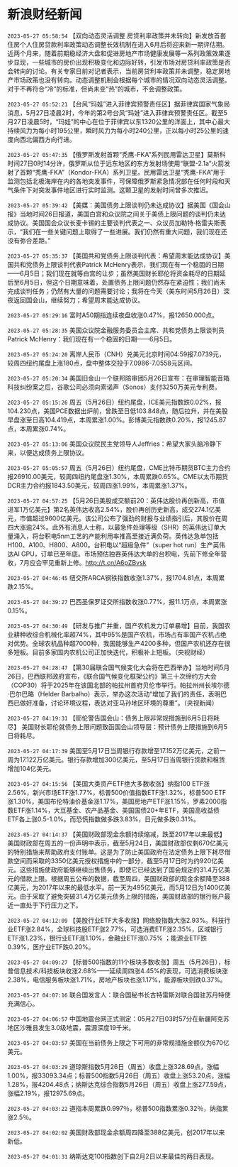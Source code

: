# 新浪财经新闻
`2023-05-27 05:58:54` 【双向动态灵活调整 房贷利率政策并未转向】新发放首套住房个人住房贷款利率政策动态调整长效机制在进入6月后将迎来新一期评估期。近两个月来，随着前期稳经济大盘和促进房地产市场健康发展等一系列政策效果逐步显现，一些城市的房价出现积极变化和边际好转，引发市场对房贷利率政策是否会转向的讨论。有关专家日前对记者表示，当前房贷利率政策并未调整，稳定房地产市场政策也没有转向。动态调整机制会根据每个城市的情况双向动态灵活调整。对于不再符合“冷”的标准，但尚未变“热”的城市，不会调整政策。

`2023-05-27 05:52:21` 【台风“玛娃”进入菲律宾预警责任区】据菲律宾国家气象局消息，5月27日凌晨2时，今年的第2号台风“玛娃”进入菲律宾预警责任区。截至5月27日凌晨5时，“玛娃”的中心在位于菲律宾以东1320公里的洋面上，其中心最大持续风力为每小时195公里，瞬时风力为每小时240公里，正以每小时25公里的速度向西北偏西方向行进。

`2023-05-27 05:47:35` 【俄罗斯发射首颗“秃鹰-FKA”系列民用雷达卫星】莫斯科时间27日0时14分许，俄罗斯从位于远东地区的东方发射场使用“联盟-2.1a”火箭发射了首颗“秃鹰-FKA”（Kondor-FKA）系列卫星。民用雷达卫星“秃鹰-FKA”用于监测包括北极海岸在内的各地突发事件，可保障俄罗斯紧急情况部在任何时段和天气条件下对突发事件地区进行实时监测。这颗卫星的发射时间曾多次推迟。

`2023-05-27 05:39:42` 【美媒：美国债务上限谈判仍未达成协议】据美国《国会山报》当地时间26日报道，美国白宫和众议院之间关于美债上限问题的谈判仍未达成协议。美国国会众议长麦卡锡的主要谈判代表之一、众议员加勒特·格雷夫斯表示，“我们在一些关键问题上取得了一些进展。我们仍然有重大问题，我们现在还没有弥合差距。”

`2023-05-27 05:35:37` 【美国共和党债务上限谈判代表：希望周末能达成协议】美国共和党债务上限谈判代表Patrick McHenry表示，我们现在有一个稳固的日期——6月5日；我们现在就等白宫的让步；虽然美国财长耶伦将资金耗尽的日期延后至6月5日，但这个日期意味着，处置债务上限问题仍然存在紧迫性；我们尚未完成谈判任务；仍然有大量的问题需要讨论；我将在今天（美东时间5月26日）深夜返回国会山，继续努力；希望周末能达成协议。

`2023-05-27 05:29:16` 富时A50期指连续夜盘收涨0.47%，报12650.000点。

`2023-05-27 05:28:35` 美国众议院金融服务委员会主席、共和党债务上限谈判员Patrick McHenry：我们现在有一个稳固的日期——6月5日。

`2023-05-27 05:24:20` 离岸人民币（CNH）兑美元北京时间04:59报7.0739元，较周四纽约尾盘上涨180点，盘中整体交投于7.0986-7.0558元区间。

`2023-05-27 05:20:34` 美国旧金山一个联邦陪审团5月26日宣布：在审理智能音箱科技纠纷案之后，谷歌公司必须向索诺声（Sonos）支付3250万美元专利费。

`2023-05-27 05:15:26` 周五（5月26日）纽约尾盘，ICE美元指数跌0.02%，报104.230点，美国PCE数据出炉前，曾跌至日低103.848点，随后拉升，并在美股早盘涨至日高104.419点，本周累涨1.00%。彭博美元指数跌0.20%，报1245.87点，本周累涨0.74%。

`2023-05-27 05:13:06` 美国众议院民主党领导人Jeffries：希望大家头脑冷静下来，以便达成债务上限协议。

`2023-05-27 05:05:57` 周五（5月26日）纽约尾盘，CME比特币期货BTC主力合约报26910.00美元，较周四纽约尾盘涨1.30%，本周累跌0.65%。CME以太币期货DCR主力合约报1843.50美元，较周四涨1.99%，本周累涨1.37%。

`2023-05-27 04:57:25` 【5月26日美股成交额前20：英伟达股价再创新高，市值进军1万亿美元】第2名英伟达收高2.54%，股价再创历史新高，成交274.1亿美元，市值超过9600亿美元。该公司公布了强劲的财报与业绩指引后，其股价在周四大涨逾24%。此外有消息人士称，以最急件处理等级（SHR）的英伟达订单大量涌入，将台积电5nm工艺的产能利用率推高至接近满负荷。英伟达急单包括H100、A100、H800、A800。台积电以“超级急件”（super hot run）生产英伟达AI GPU，订单已至年底。市场预估独吞英伟达大单的台积电，先前下修全年营收，7月应会罕见重新上修。http://t.cn/A6pZBvsk

`2023-05-27 04:46:45` 纽交所ARCA钢铁指数收涨1.37%，报1704.81点，本周累跌2.15%。

`2023-05-27 04:39:27` 巴西圣保罗证交所指数收涨0.77%，报11.1万点，本周累涨0.15%。

`2023-05-27 04:30:49` 【研发与推广并重，国产农机发力订单暴增】目前，我国农业耕种收综合机械化率超74%，其中95%是国产农机，市场占有率国产农机占绝对优势。全球农机品种超7000种，我国能够生产4200多种，但国产农机还存在很多短板。目前多家国内农机公司正加快迭代，积极补上短板。（央视财经）

`2023-05-27 04:28:47` 【第30届联合国气候变化大会将在巴西举办】当地时间5月26日，巴西联邦政府宣布，《联合国气候变化框架公约》第三十次缔约方大会（COP30）将于2025年在该国北部的帕拉州首府贝伦市举行。帕拉州州长埃尔德·巴尔巴略（Helder Barbalho）表示，举办这次活动“增加了我们的责任，表明巴西已做好准备，讨论环境议程，表达对亚马孙地区环境的尊重”。（央视新闻）

`2023-05-27 04:19:31` 【耶伦警告国会山：债务上限非常规措施到6月5日将耗尽】 美国财长耶伦就债务上限问题致函国会山领导层：预计债务上限措施到6月5日将耗尽。

`2023-05-27 04:17:39` 美国至5月17日当周银行存款增至17.152万亿美元，之前一周为17.122万亿美元。银行存款增加300亿美元，至5月17日当周银行贷款和租赁增加104亿美元。

`2023-05-27 04:15:56` 【美国大类资产ETF绝大多数收涨】纳指100 ETF涨2.56%，新兴市场ETF涨1.77%，标普500价值指数ETF涨1.32%，标普500 ETF涨1.30%，美国布伦特油价基金涨1.17%，美国房地产ETF涨1.15%，罗素2000指数ETF涨1.14%，大豆基金、农产品基金、美国国债20+年ETF，美国高收益债ETF各上涨0.5-1.0%。而恐慌指数做多跌3.83%，日元做多跌0.31%。

`2023-05-27 04:14:37` 【美国财政部现金余额持续缩减，跌至2017年以来最低】美国财政部在周五的一份声明中表示，截至5月24日，美国财政部仅剩670亿美元的特别措施来帮助政府支付账单。这是为了防止美国政府在法定债务上限下耗尽借款空间而采取的3350亿美元授权措施中的一部分，截至5月17日时为约920亿美元。这些措施使政府能够继续出售债务，即使它已经达到了国会规定的31.4万亿美元的借款上限。根据周五公布的数据，截至周四，美国财政部的现金余额降至388亿美元，为2017年以来的最低水平。前一天为495亿美元，而5月12日为1400亿美元。由于采取了避免突破31.4万亿美元债务上限的措施，美国财政部的银行账户最近一直处于下行压力之下。

`2023-05-27 04:12:09` 【美股行业ETF大多收涨】网络股指数大涨2.93%。科技行业ETF涨2.84%，全球科技股ETF涨2.77%，可选消费ETF涨2.35%，区域银行ETF涨1.23%，银行业ETF涨1.10%，金融业ETF涨0.75% ；能源业ETF跌0.39%，医疗业ETF跌0.20%。

`2023-05-27 04:09:27` 【标普500指数的11个板块多数收涨】周五（5月26日），标普信息技术/科技板块收涨2.68%——延续周四涨4.45%的表现，可选消费板块涨2.38%，电信服务板块涨1.71%，房地产板块也涨1.17%，能源板块则跌0.37%。

`2023-05-27 04:07:16` 联合国发言人：联合国秘书长古特雷斯对联合国驻苏丹特使充满信心。

`2023-05-27 04:06:57` 中国地震台网正式测定：05月27日03时57分在新疆阿克苏地区沙雅县发生3.0级地震，震源深度19千米。

`2023-05-27 04:03:57` 美国在当前债务上限之下可用的非常规措施金额仅为670亿美元。

`2023-05-27 04:03:29` 道琼斯指数5月26日（周五）收盘上涨328.69点，涨幅1.00%，报33093.34点；标普500指数5月26日（周五）收盘上涨53.20点，涨幅1.28%，报4204.48点；纳斯达克综合指数5月26日（周五）收盘上涨277.59点，涨幅2.19%，报12975.69点。

`2023-05-27 04:03:22` 道指本周累跌0.997％，标普500指数累涨0.32％，纳指累涨2.5％。

`2023-05-27 04:02:02` 美国财政部现金余额周四降至388亿美元，创2017年以来新低。

`2023-05-27 04:01:31` 纳斯达克100指数创下自2月2日以来最佳的两日表现。

